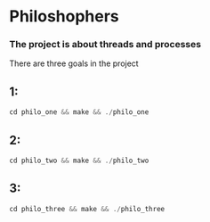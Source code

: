# Philoshophers

### The project is about threads and processes
There are three goals in the project

## 1:
```C
cd philo_one && make && ./philo_one
```
## 2:
```C
cd philo_two && make && ./philo_two
```
## 3:
```C
cd philo_three && make && ./philo_three
```

